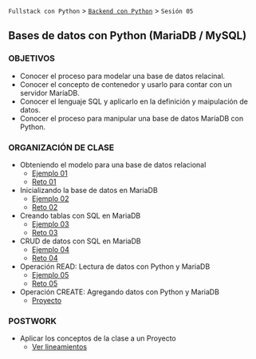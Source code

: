 `Fullstack con Python` > [`Backend con Python`](../Readme.md) > `Sesión 05`
## Bases de datos con Python (MariaDB / MySQL)

### OBJETIVOS
 - Conocer el proceso para modelar una base de datos relacinal.
 - Conocer el concepto de contenedor y usarlo para contar con un servidor MaríaDB.
 - Conocer el lenguaje SQL y aplicarlo en la definición y maipulación de datos.
 - Conocer el proceso para manipular una base de datos MaríaDB con Python.

### ORGANIZACIÓN DE CLASE

 - Obteniendo el modelo para una base de datos relacional
   - [Ejemplo 01](Ejemplo-01)
   - [Reto 01](Reto-01)
 - Inicializando la base de datos en MariaDB
   - [Ejemplo 02](Ejemplo-02)
   - [Reto 02](Reto-02)
 - Creando tablas con SQL en MariaDB
   - [Ejemplo 03](Ejemplo-03)
   - [Reto 03](Reto-03)
 - CRUD de datos con SQL en MariaDB
   - [Ejemplo 04](Ejemplo-04)
   - [Reto 04](Reto-04)
 - Operación READ: Lectura de datos con Python y MariaDB
   - [Ejemplo 05](Ejemplo-05)
   - [Reto 05](Reto-05)
 - Operación CREATE: Agregando datos con Python y MariaDB
   - [Proyecto](Proyecto)

### POSTWORK
 - Aplicar los conceptos de la clase a un Proyecto
   - [Ver lineamientos](Postwork)
